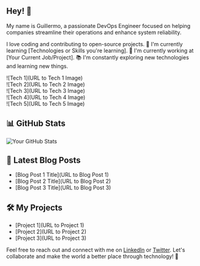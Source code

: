 ## Hey! 👋

My name is Guillermo, a passionate DevOps Engineer focused on helping companies streamline their operations and enhance system reliability. 

I love coding and contributing to open-source projects. 
🌱 I'm currently learning [Technologies or Skills you're learning].
💼 I'm currently working at [Your Current Job/Project].
📚 I'm constantly exploring new technologies and learning new things.


![Tech 1](URL to Tech 1 Image)<br />
![Tech 2](URL to Tech 2 Image)<br />
![Tech 3](URL to Tech 3 Image)<br />
![Tech 4](URL to Tech 4 Image)<br />
![Tech 5](URL to Tech 5 Image)<br />

## 📊 GitHub Stats

![Your GitHub Stats](https://github-readme-stats.vercel.app/api?username=gedomech&show_icons=true)

## 📝 Latest Blog Posts

- [Blog Post 1 Title](URL to Blog Post 1)
- [Blog Post 2 Title](URL to Blog Post 2)
- [Blog Post 3 Title](URL to Blog Post 3)

## 🛠️ My Projects

- [Project 1](URL to Project 1)
- [Project 2](URL to Project 2)
- [Project 3](URL to Project 3)

Feel free to reach out and connect with me on [LinkedIn](https://www.linkedin.com/in/gedomech/) or [Twitter](https://twitter.com/gedomech). Let's collaborate and make the world a better place through technology! 🚀


<!--
**gedomech/gedomech** is a ✨ _special_ ✨ repository because its `README.md` (this file) appears on your GitHub profile.

Here are some ideas to get you started:

- 🔭 I’m currently working on ...
- 🌱 I’m currently learning ...
- 👯 I’m looking to collaborate on ...
- 🤔 I’m looking for help with ...
- 💬 Ask me about ...
- 📫 How to reach me: ...
- 😄 Pronouns: ...
- ⚡ Fun fact: ...
-->

